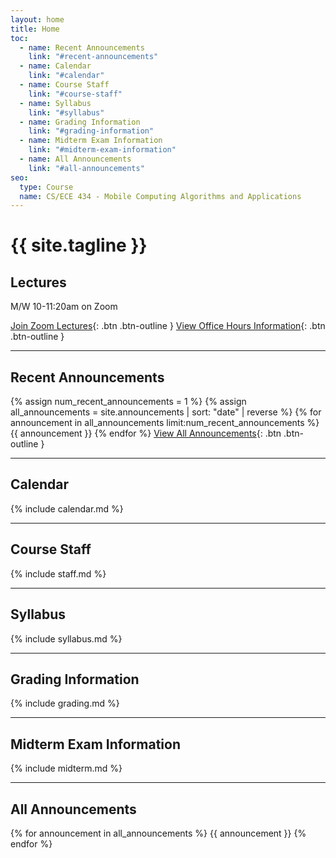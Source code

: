 ```yaml
---
layout: home
title: Home
toc:
  - name: Recent Announcements
    link: "#recent-announcements"
  - name: Calendar
    link: "#calendar"
  - name: Course Staff
    link: "#course-staff"
  - name: Syllabus
    link: "#syllabus"
  - name: Grading Information
    link: "#grading-information"
  - name: Midterm Exam Information
    link: "#midterm-exam-information"
  - name: All Announcements
    link: "#all-announcements"
seo:
  type: Course
  name: CS/ECE 434 - Mobile Computing Algorithms and Applications
---
```



# {{ site.tagline }}
<!-- {: .mb-2 } {: .fs-6 .fw-300 } -->

## Lectures

M/W 10-11:20am on Zoom

[Join Zoom Lectures](https://illinois.zoom.us/j/84040260100?pwd=RjVoSjZabnNaNXh5SlZoWUtVRnlOUT09){: .btn .btn-outline } [View Office Hours Information](staff.md){: .btn .btn-outline }

---

## Recent Announcements
{% assign num_recent_announcements = 1 %}
{% assign all_announcements = site.announcements | sort: "date" | reverse %}
{% for announcement in all_announcements limit:num_recent_announcements %}
  {{ announcement }}
{% endfor %}
[View All Announcements](#all-announcements){: .btn .btn-outline }


---
## Calendar
{% include calendar.md %}

---

## Course Staff
{% include staff.md %}

---

## Syllabus
{% include syllabus.md %}

---
## Grading Information
{% include grading.md %}

---
## Midterm Exam Information
{% include midterm.md %}

---
## All Announcements
{% for announcement in all_announcements %}
  {{ announcement }}
{% endfor %}